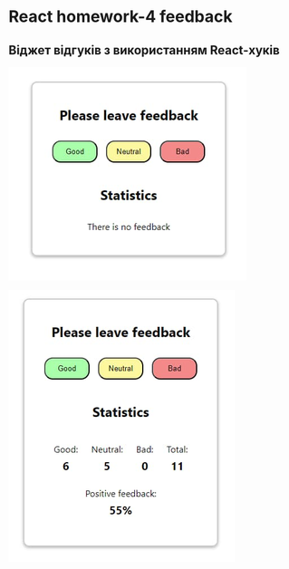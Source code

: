 # React homework-4 feedback

## Віджет відгуків з використанням React-хуків

![Widget screenshot 1](./assets/Screenshot_1.jpg)

![Widget screenshot 2](./assets/Screenshot_2.jpg)
